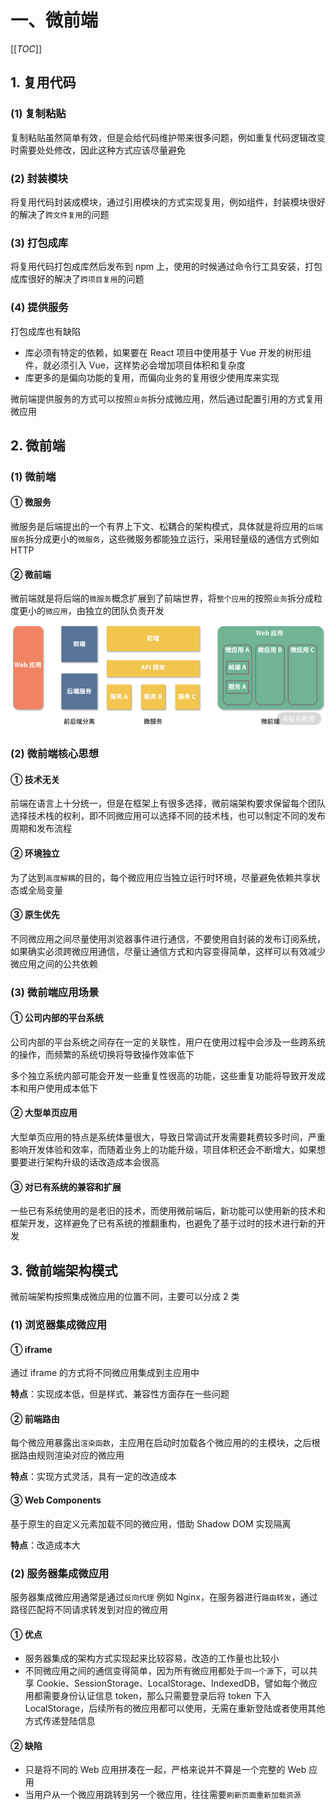 # 一、微前端

[[_TOC_]]

## 1. 复用代码

### (1) 复制粘贴

复制粘贴虽然简单有效，但是会给代码维护带来很多问题，例如重复代码逻辑改变时需要处处修改，因此这种方式应该尽量避免

### (2) 封装模块

将复用代码封装成模块，通过引用模块的方式实现复用，例如组件，封装模块很好的解决了`跨文件复用`的问题

### (3) 打包成库

将复用代码打包成库然后发布到 npm 上，使用的时候通过命令行工具安装，打包成库很好的解决了`跨项目复用`的问题

### (4) 提供服务

打包成库也有缺陷

* 库必须有特定的依赖，如果要在 React 项目中使用基于 Vue 开发的树形组件，就必须引入 Vue，这样势必会增加项目体积和复杂度
* 库更多的是偏向功能的复用，而偏向业务的复用很少使用库来实现

微前端提供服务的方式可以按照`业务`拆分成微应用，然后通过配置引用的方式复用微应用

## 2. 微前端

### (1) 微前端

#### ① 微服务

微服务是后端提出的一个有界上下文、松耦合的架构模式，具体就是将应用的`后端服务`拆分成更小的`微服务`，这些微服务都能独立运行，采用轻量级的通信方式例如 HTTP

#### ② 微前端

微前端就是将后端的`微服务`概念扩展到了前端世界，将`整个应用`的按照`业务`拆分成粒度更小的`微应用`，由独立的团队负责开发

![微前端架构](../../../images/前端工程化/微前端/微前端架构.png)

### (2) 微前端核心思想

#### ① 技术无关

前端在语言上十分统一，但是在框架上有很多选择，微前端架构要求保留每个团队选择技术栈的权利，即不同微应用可以选择不同的技术栈，也可以制定不同的发布周期和发布流程

#### ② 环境独立

为了达到`高度解耦`的目的，每个微应用应当独立运行时环境，尽量避免依赖共享状态或全局变量

#### ③ 原生优先

不同微应用之间尽量使用浏览器事件进行通信，不要使用自封装的发布订阅系统，如果确实必须跨微应用通信，尽量让通信方式和内容变得简单，这样可以有效减少微应用之间的公共依赖

### (3) 微前端应用场景

#### ① 公司内部的平台系统

公司内部的平台系统之间存在一定的关联性，用户在使用过程中会涉及一些跨系统的操作，而频繁的系统切换将导致操作效率低下

多个独立系统内部可能会开发一些重复性很高的功能，这些重复功能将导致开发成本和用户使用成本低下

#### ② 大型单页应用

大型单页应用的特点是系统体量很大，导致日常调试开发需要耗费较多时间，严重影响开发体验和效率，而随着业务上的功能升级，项目体积还会不断增大，如果想要要进行架构升级的话改造成本会很高

#### ③ 对已有系统的兼容和扩展

一些已有系统使用的是老旧的技术，而使用微前端后，新功能可以使用新的技术和框架开发，这样避免了已有系统的推翻重构，也避免了基于过时的技术进行新的开发

## 3. 微前端架构模式

微前端架构按照集成微应用的位置不同，主要可以分成 2 类

### (1) 浏览器集成微应用

#### ① iframe

通过 iframe 的方式将不同微应用集成到主应用中

**特点**：实现成本低，但是样式、兼容性方面存在一些问题

#### ② 前端路由

每个微应用暴露出`渲染函数`，主应用在启动时加载各个微应用的的主模块，之后根据路由规则渲染对应的微应用

**特点**：实现方式灵活，具有一定的改造成本

#### ③ Web Components

基于原生的自定义元素加载不同的微应用，借助 Shadow DOM 实现隔离

**特点**：改造成本大

### (2) 服务器集成微应用

服务器集成微应用通常是通过`反向代理` 例如 Nginx，在服务器进行`路由转发`，通过路径匹配将不同请求转发到对应的微应用

#### ① 优点

* 服务器集成的架构方式实现起来比较容易，改造的工作量也比较小
* 不同微应用之间的通信变得简单，因为所有微应用都处于`同一个源`下，可以共享 Cookie、SessionStorage、LocalStorage、IndexedDB，譬如每个微应用都需要身份认证信息 token，那么只需要登录后将 token 下入 LocalStorage，后续所有的微应用都可以使用，无需在重新登陆或者使用其他方式传递登陆信息

#### ② 缺陷

* 只是将不同的 Web 应用拼凑在一起，严格来说并不算是一个完整的 Web 应用
* 当用户从一个微应用跳转到另一个微应用，往往需要`刷新页面重新加载资源`
